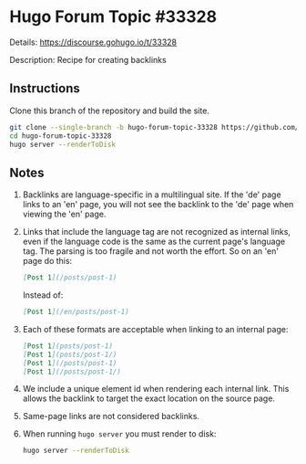# Hugo Forum Topic #33328

Details: <https://discourse.gohugo.io/t/33328>

Description: Recipe for creating backlinks

## Instructions

Clone this branch of the repository and build the site.

```bash
git clone --single-branch -b hugo-forum-topic-33328 https://github.com/jmooring/hugo-testing hugo-forum-topic-33328
cd hugo-forum-topic-33328
hugo server --renderToDisk
```

## Notes

1. Backlinks are language-specific in a multilingual site. If the 'de' page links to an 'en' page, you will not see the backlink to the 'de' page when viewing the 'en' page.

2. Links that include the language tag are not recognized as internal links, even if the language code is the same as the current page's language tag. The parsing is too fragile and not worth the effort. So on an 'en' page do this:

   ```markdown
   [Post 1](/posts/post-1)
   ```

   Instead of:

   ```markdown
   [Post 1](/en/posts/post-1)
   ```

3. Each of these formats are acceptable when linking to an internal page:

   ```markdown
   [Post 1](posts/post-1)
   [Post 1](posts/post-1/)
   [Post 1](/posts/post-1)
   [Post 1](/posts/post-1/)
   ```

4. We include a unique element id when rendering each internal link. This allows the backlink to target the exact location on the source page.

5. Same-page links are not considered backlinks.

6. When running `hugo server` you must render to disk:

   ```bash
   hugo server --renderToDisk
   ```
